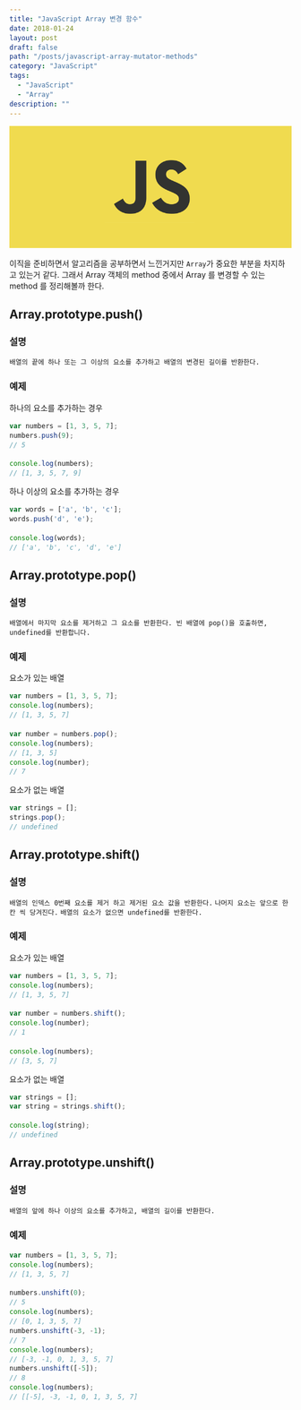 ```yaml
---
title: "JavaScript Array 변경 함수"
date: 2018-01-24
layout: post
draft: false
path: "/posts/javascript-array-mutator-methods"
category: "JavaScript"
tags: 
  - "JavaScript"
  - "Array"
description: ""  
---
```


![JavaScript](./js.png)

이직을 준비하면서 알고리즘을 공부하면서 느낀거지만 `Array`가 중요한 부분을 차지하고 있는거 같다.
그래서 Array 객체의 method 중에서 Array 를 변경할 수 있는 method 를 정리해볼까 한다.

## Array.prototype.push()

### 설명

`배열의 끝에 하나 또는 그 이상의 요소를 추가하고 배열의 변경된 길이를 반환한다.`

### 예제

하나의 요소를 추가하는 경우

```js
var numbers = [1, 3, 5, 7];
numbers.push(9);
// 5

console.log(numbers);
// [1, 3, 5, 7, 9]
```

하나 이상의 요소를 추가하는 경우

```js
var words = ['a', 'b', 'c'];
words.push('d', 'e');

console.log(words);
// ['a', 'b', 'c', 'd', 'e']
```

## Array.prototype.pop()

### 설명

`배열에서 마지막 요소를 제거하고 그 요소를 반환한다. 빈 배열에 pop()을 호출하면, undefined를 반환합니다.`

### 예제

요소가 있는 배열

```js
var numbers = [1, 3, 5, 7];
console.log(numbers);
// [1, 3, 5, 7]

var number = numbers.pop();
console.log(numbers);
// [1, 3, 5]
console.log(number);
// 7
```

요소가 없는 배열

```js
var strings = [];
strings.pop();
// undefined
```

## Array.prototype.shift()

### 설명

`배열의 인덱스 0번째 요소를 제거 하고 제거된 요소 값을 반환한다.`
`나머지 요소는 앞으로 한칸 씩 당겨진다.`
`배열의 요소가 없으면 undefined를 반환한다.`

### 예제

요소가 있는 배열

```js
var numbers = [1, 3, 5, 7];
console.log(numbers);
// [1, 3, 5, 7]

var number = numbers.shift();
console.log(number);
// 1

console.log(numbers);
// [3, 5, 7]
```

요소가 없는 배열

```js
var strings = [];
var string = strings.shift();

console.log(string);
// undefined
```

## Array.prototype.unshift()

### 설명

`배열의 앞에 하나 이상의 요소를 추가하고, 배열의 길이를 반환한다.`

### 예제

```js
var numbers = [1, 3, 5, 7];
console.log(numbers);
// [1, 3, 5, 7]

numbers.unshift(0);
// 5
console.log(numbers);
// [0, 1, 3, 5, 7]
numbers.unshift(-3, -1);
// 7
console.log(numbers);
// [-3, -1, 0, 1, 3, 5, 7]
numbers.unshift([-5]);
// 8
console.log(numbers);
// [[-5], -3, -1, 0, 1, 3, 5, 7]
```
